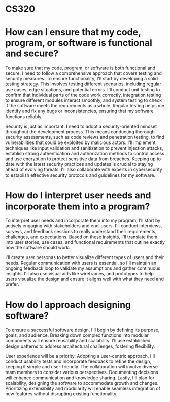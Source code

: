 # CS320

# How can I ensure that my code, program, or software is functional and secure?

To make sure that my code, program, or software is both functional and secure, I need to follow a comprehensive approach that covers testing and security measures. To ensure functionality, I'll start by developing a solid testing strategy. This involves testing different scenarios, including regular use cases, edge situations, and potential errors. I'll conduct unit testing to confirm that individual parts of the code work correctly, integration testing to ensure different modules interact smoothly, and system testing to check if the software meets the requirements as a whole. Regular testing helps me identify and fix any bugs or inconsistencies, ensuring that my software functions reliably.

Security is just as important. I need to adopt a security-oriented mindset throughout the development process. This means conducting thorough security assessments, such as code reviews and penetration testing, to find vulnerabilities that could be exploited by malicious actors. I'll implement techniques like input validation and sanitization to prevent injection attacks, establish strong authentication and authorization methods to control access and use encryption to protect sensitive data from breaches. Keeping up to date with the latest security practices and updates is crucial to staying ahead of evolving threats. I'll also collaborate with experts in cybersecurity to establish effective security protocols and guidelines for my software.

# How do I interpret user needs and incorporate them into a program?

To interpret user needs and incorporate them into my program, I'll start by actively engaging with stakeholders and end-users. I'll conduct interviews, surveys, and feedback sessions to really understand their requirements, challenges, and expectations. Based on these insights, I'll translate them into user stories, use cases, and functional requirements that outline exactly how the software should work.

I'll create user personas to better visualize different types of users and their needs. Regular communication with users is essential, so I'll maintain an ongoing feedback loop to validate my assumptions and gather continuous insights. I'll also use visual aids like wireframes, and prototypes to help users visualize the design and ensure it aligns well with what they need and prefer.

# How do I approach designing software?

To ensure a successful software design, I'll begin by defining its purpose, goals, and audience. Breaking down complex functions into modular components will ensure reusability and scalability. I'll use established design patterns to address architectural challenges, fostering flexibility.

User experience will be a priority. Adopting a user-centric approach, I'll conduct usability tests and incorporate feedback to refine the design, keeping it simple and user-friendly. The collaboration will involve diverse team members to consider various perspectives. Documenting decisions will enhance communication and knowledge sharing. Lastly, I'll plan for scalability, designing the software to accommodate growth and changes. Prioritizing extensibility and modularity will enable seamless integration of new features without disrupting existing functionality.

